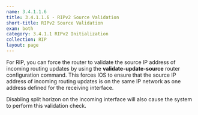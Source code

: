 ```yaml
---
name: 3.4.1.1.6
title: 3.4.1.1.6 - RIPv2 Source Validation
short-title: RIPv2 Source Validation
exam: both
category: 3.4.1.1 RIPv2 Initialization
collection: RIP
layout: page
---
```

For RIP, you can force the router to validate the source IP address of incoming routing updates by using the **validate-update-source** router configuration command. This forces IOS to ensure that the source IP address of incoming routing updates is on the same IP network as one address defined for the receiving interface.

Disabling split horizon on the incoming interface will also cause the system to perform this validation check.